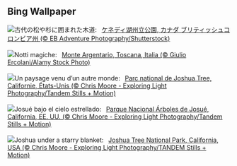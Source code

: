 ## Bing Wallpaper
![](https://www.bing.com/th?id=OHR.TofinoVancouver_JA-JP8938759537_UHD.jpg&w=1000)古代の松や杉に囲まれた木道:&nbsp;&ensp;[ケネディ湖州立公園, カナダ ブリティッシュコロンビア州 (© EB Adventure Photography/Shutterstock)](https://www.bing.com/th?id=OHR.TofinoVancouver_JA-JP8938759537_UHD.jpg)
<br><br/>
![](https://www.bing.com/th?id=OHR.SanLorenzoNight_IT-IT4055519723_UHD.jpg&w=1000)Notti magiche:&nbsp;&ensp;[Monte Argentario, Toscana, Italia (© Giulio Ercolani/Alamy Stock Photo)](https://www.bing.com/th?id=OHR.SanLorenzoNight_IT-IT4055519723_UHD.jpg)
<br><br/>
![](https://www.bing.com/th?id=OHR.JoshuaTreeNP_FR-FR7411748387_UHD.jpg&w=1000)Un paysage venu d’un autre monde:&nbsp;&ensp;[Parc national de Joshua Tree, Californie, États-Unis (© Chris Moore - Exploring Light Photography/Tandem Stills + Motion)](https://www.bing.com/th?id=OHR.JoshuaTreeNP_FR-FR7411748387_UHD.jpg)
<br><br/>
![](https://www.bing.com/th?id=OHR.JoshuaTreeNP_ES-ES0806309217_UHD.jpg&w=1000)Josué bajo el cielo estrellado:&nbsp;&ensp;[Parque Nacional Árboles de Josué, California, EE. UU. (© Chris Moore - Exploring Light Photography/Tandem Stills + Motion)](https://www.bing.com/th?id=OHR.JoshuaTreeNP_ES-ES0806309217_UHD.jpg)
<br><br/>
![](https://www.bing.com/th?id=OHR.JoshuaTreeNP_EN-GB1169305265_UHD.jpg&w=1000)Joshua under a starry blanket:&nbsp;&ensp;[Joshua Tree National Park, California, USA (© Chris Moore - Exploring Light Photography/TANDEM Stills + Motion)](https://www.bing.com/th?id=OHR.JoshuaTreeNP_EN-GB1169305265_UHD.jpg)
<br><br/>
